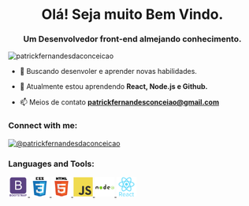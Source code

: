 <h1 align="center">Olá! Seja muito Bem Vindo.</h1>
<h3 align="center">Um Desenvolvedor front-end almejando conhecimento.</h3>

<p align="left"> <img src="https://komarev.com/ghpvc/?username=patrickfernandesdaconceicao&label=Profile%20views&color=0e75b6&style=flat" alt="patrickfernandesdaconceicao" /> </p>

- 🔭 Buscando desenvoler e aprender novas habilidades.

- 🌱 Atualmente estou aprendendo **React, Node.js e Github.**

- 📫 Meios de contato **patrickfernandesconceiao@gmail.com**

<h3 align="left">Connect with me:</h3>
<p align="left">
<a href="https://codepen.io/@patrickfernandesdaconceicao" target="blank"><img align="center" src="https://raw.githubusercontent.com/rahuldkjain/github-profile-readme-generator/master/src/images/icons/Social/codepen.svg" alt="@patrickfernandesdaconceicao" height="30" width="40" /></a>
</p>

<h3 align="left">Languages and Tools:</h3>
<p align="left"> <a href="https://getbootstrap.com" target="_blank"> <img src="https://raw.githubusercontent.com/devicons/devicon/master/icons/bootstrap/bootstrap-plain-wordmark.svg" alt="bootstrap" width="40" height="40"/> </a> <a href="https://www.w3schools.com/css/" target="_blank"> <img src="https://raw.githubusercontent.com/devicons/devicon/master/icons/css3/css3-original-wordmark.svg" alt="css3" width="40" height="40"/> </a> <a href="https://www.w3.org/html/" target="_blank"> <img src="https://raw.githubusercontent.com/devicons/devicon/master/icons/html5/html5-original-wordmark.svg" alt="html5" width="40" height="40"/> </a> <a href="https://developer.mozilla.org/en-US/docs/Web/JavaScript" target="_blank"> <img src="https://raw.githubusercontent.com/devicons/devicon/master/icons/javascript/javascript-original.svg" alt="javascript" width="40" height="40"/> </a> <a href="https://nodejs.org" target="_blank"> <img src="https://raw.githubusercontent.com/devicons/devicon/master/icons/nodejs/nodejs-original-wordmark.svg" alt="nodejs" width="40" height="40"/> </a> <a href="https://reactjs.org/" target="_blank"> <img src="https://raw.githubusercontent.com/devicons/devicon/master/icons/react/react-original-wordmark.svg" alt="react" width="40" height="40"/> </a> </p>

